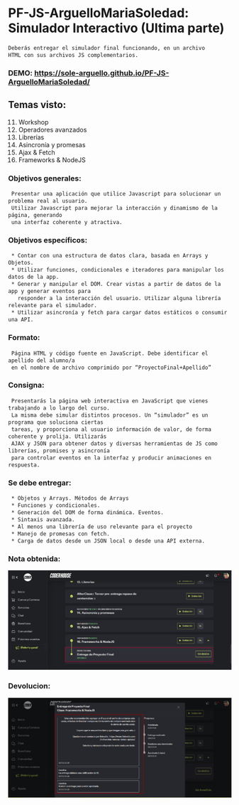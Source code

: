 # PF-JS-ArguelloMariaSoledad: <br>Simulador Interactivo (Ultima parte)
    Deberás entregar el simulador final funcionando, en un archivo 
    HTML con sus archivos JS complementarios.
      
### DEMO: https://sole-arguello.github.io/PF-JS-ArguelloMariaSoledad/

## Temas visto:
11. Workshop
12. Operadores avanzados
13. Librerías
14. Asincronía y promesas
15. Ajax & Fetch
16. Frameworks & NodeJS

### Objetivos generales:

     Presentar una aplicación que utilice Javascript para solucionar un problema real al usuario.
     Utilizar Javascript para mejorar la interacción y dinamismo de la página, generando 
     una interfaz coherente y atractiva.
     
### Objetivos específicos:

     * Contar con una estructura de datos clara, basada en Arrays y Objetos.
     * Utilizar funciones, condicionales e iteradores para manipular los datos de la app.
     * Generar y manipular el DOM. Crear vistas a partir de datos de la app y generar eventos para 
       responder a la interacción del usuario. Utilizar alguna librería relevante para el simulador.
     * Utilizar asincronía y fetch para cargar datos estáticos o consumir una API.

### Formato:

     Página HTML y código fuente en JavaScript. Debe identificar el apellido del alumno/a 
     en el nombre de archivo comprimido por “ProyectoFinal+Apellido”
     
### Consigna:

     Presentarás la página web interactiva en JavaScript que vienes trabajando a lo largo del curso. 
     La misma debe simular distintos procesos. Un “simulador” es un programa que soluciona ciertas 
     tareas, y proporciona al usuario información de valor, de forma coherente y prolija. Utilizarás 
     AJAX y JSON para obtener datos y diversas herramientas de JS como librerías, promises y asincronía 
     para controlar eventos en la interfaz y producir animaciones en respuesta.

### Se debe entregar:

     * Objetos y Arrays. Métodos de Arrays
     * Funciones y condicionales.
     * Generación del DOM de forma dinámica. Eventos.
     * Sintaxis avanzada.
     * Al menos una librería de uso relevante para el proyecto
     * Manejo de promesas con fetch.
     * Carga de datos desde un JSON local o desde una API externa.
     
### Nota obtenida:
![imagen](img/nota.png)

### Devolucion:
![imagen](img/devolucion.png)
